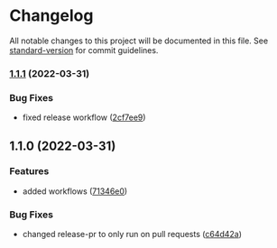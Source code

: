 # Changelog

All notable changes to this project will be documented in this file. See [standard-version](https://github.com/conventional-changelog/standard-version) for commit guidelines.

### [1.1.1](https://github.com/subhanmahmood/release-notes-slack/compare/v1.1.0...v1.1.1) (2022-03-31)


### Bug Fixes

* fixed release workflow ([2cf7ee9](https://github.com/subhanmahmood/release-notes-slack/commit/2cf7ee9b7837115b74392d6d4b03b2ab3b50afc9))

## 1.1.0 (2022-03-31)


### Features

* added workflows ([71346e0](https://github.com/subhanmahmood/release-notes-slack/commit/71346e08f41c6284470c334c8b67299a895af6a8))


### Bug Fixes

* changed release-pr to only run on pull requests ([c64d42a](https://github.com/subhanmahmood/release-notes-slack/commit/c64d42acf1db51cd77861d44ddeb937102dc1f20))
